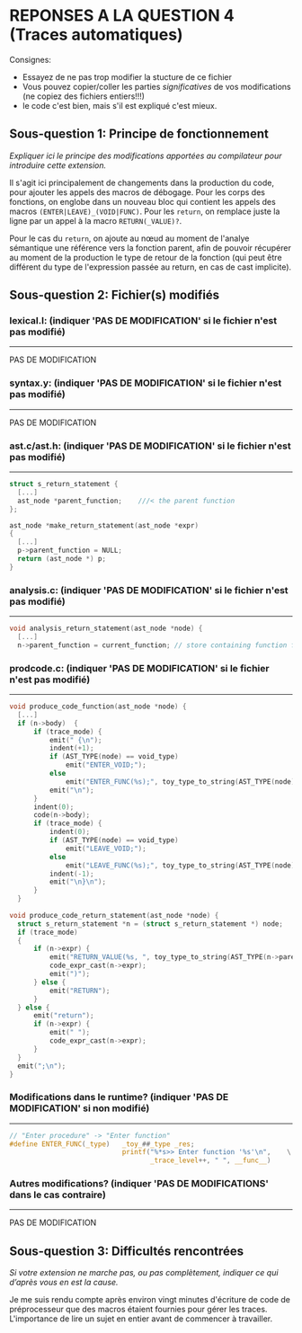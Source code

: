REPONSES A LA QUESTION 4 (Traces automatiques)
==============================================

Consignes:
  - Essayez de ne pas trop modifier la stucture de ce fichier
  - Vous pouvez copier/coller les parties *significatives* de vos
    modifications (ne copiez des fichiers entiers!!!)
  - le code c'est bien, mais s'il est expliqué c'est mieux.



Sous-question 1: Principe de fonctionnement
-------------------------------------------

*Expliquer ici le principe des modifications apportées au compilateur
pour introduire cette extension.*

Il s'agit ici principalement de changements dans la production du code, pour ajouter
les appels des macros de débogage. Pour les corps des fonctions, on englobe dans un 
nouveau bloc qui contient les appels des macros `(ENTER|LEAVE)_(VOID|FUNC)`. Pour les `return`, on remplace juste la
ligne par un appel à la macro `RETURN(_VALUE)?`.

Pour le cas du `return`, on ajoute au nœud au moment de l'analye sémantique une référence
vers la fonction parent, afin de pouvoir récupérer au moment de la production le type
de retour de la fonction (qui peut être différent du type de l'expression passée 
au return, en cas de cast implicite).


Sous-question 2: Fichier(s) modifiés
------------------------------------



### lexical.l: (indiquer 'PAS DE MODIFICATION' si le fichier n'est pas modifié)
_______________________________________________________________________________

PAS DE MODIFICATION





### syntax.y:  (indiquer 'PAS DE MODIFICATION' si le fichier n'est pas modifié)
_______________________________________________________________________________


PAS DE MODIFICATION




### ast.c/ast.h:  (indiquer 'PAS DE MODIFICATION' si le fichier n'est pas modifié)
_______________________________________________________________________________

```c
struct s_return_statement {
  [...]
  ast_node *parent_function;    ///< the parent function
};

ast_node *make_return_statement(ast_node *expr)
{
  [...]
  p->parent_function = NULL;
  return (ast_node *) p;
}
```





### analysis.c:  (indiquer 'PAS DE MODIFICATION' si le fichier n'est pas modifié)
_______________________________________________________________________________


```c
void analysis_return_statement(ast_node *node) {
  [...]
  n->parent_function = current_function; // store containing function for later use
```




### prodcode.c:  (indiquer 'PAS DE MODIFICATION' si le fichier n'est pas modifié)
_______________________________________________________________________________

```c
void produce_code_function(ast_node *node) {
  [...]
  if (n->body)  {
      if (trace_mode) {
          emit(" {\n");
          indent(+1);
          if (AST_TYPE(node) == void_type)
              emit("ENTER_VOID;");
          else
              emit("ENTER_FUNC(%s);", toy_type_to_string(AST_TYPE(node)));
          emit("\n");
      }
      indent(0);
      code(n->body);
      if (trace_mode) {
          indent(0);
          if (AST_TYPE(node) == void_type)
              emit("LEAVE_VOID;");
          else
              emit("LEAVE_FUNC(%s);", toy_type_to_string(AST_TYPE(node)));
          indent(-1);
          emit("\n}\n");
      }
  }
      
void produce_code_return_statement(ast_node *node) {
  struct s_return_statement *n = (struct s_return_statement *) node;
  if (trace_mode)
  {
      if (n->expr) {
          emit("RETURN_VALUE(%s, ", toy_type_to_string(AST_TYPE(n->parent_function)));
          code_expr_cast(n->expr);
          emit(")");
      } else {
          emit("RETURN");
      }
  } else {
      emit("return");
      if (n->expr) {
          emit(" ");
          code_expr_cast(n->expr);
      }
  }
  emit(";\n");
}
```





### Modifications dans le runtime? (indiquer 'PAS DE MODIFICATION' si non modifié)
_______________________________________________________________________________

```c
// "Enter procedure" -> "Enter function"
#define ENTER_FUNC(_type)   _toy_##_type _res;                               \
                            printf("%*s>> Enter function '%s'\n",    \
                                   _trace_level++, " ", __func__)
```






### Autres modifications? (indiquer 'PAS DE MODIFICATIONS' dans le cas contraire)
_______________________________________________________________________________


PAS DE MODIFICATION



Sous-question 3: Difficultés rencontrées
----------------------------------------

*Si votre extension ne marche pas, ou pas complètement, indiquer ce
qui d’après vous en est la cause.*

Je me suis rendu compte après environ vingt minutes d'écriture de code de préprocesseur
que des macros étaient fournies pour gérer les traces. L'importance de lire un sujet en 
entier avant de commencer à travailler.